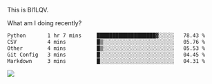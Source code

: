 This is BI1LQV.

What am I doing recently?

<!--START_SECTION:waka-->

```txt
Python       1 hr 7 mins     ███████████████████▓░░░░░   78.43 %
CSV          4 mins          █▒░░░░░░░░░░░░░░░░░░░░░░░   05.76 %
Other        4 mins          █▒░░░░░░░░░░░░░░░░░░░░░░░   05.53 %
Git Config   3 mins          █░░░░░░░░░░░░░░░░░░░░░░░░   04.45 %
Markdown     3 mins          █░░░░░░░░░░░░░░░░░░░░░░░░   04.31 %
```

<!--END_SECTION:waka-->

<img src="https://github-readme-stats.vercel.app/api?username=bi1lqv&show_icons=true&count_private=true">
